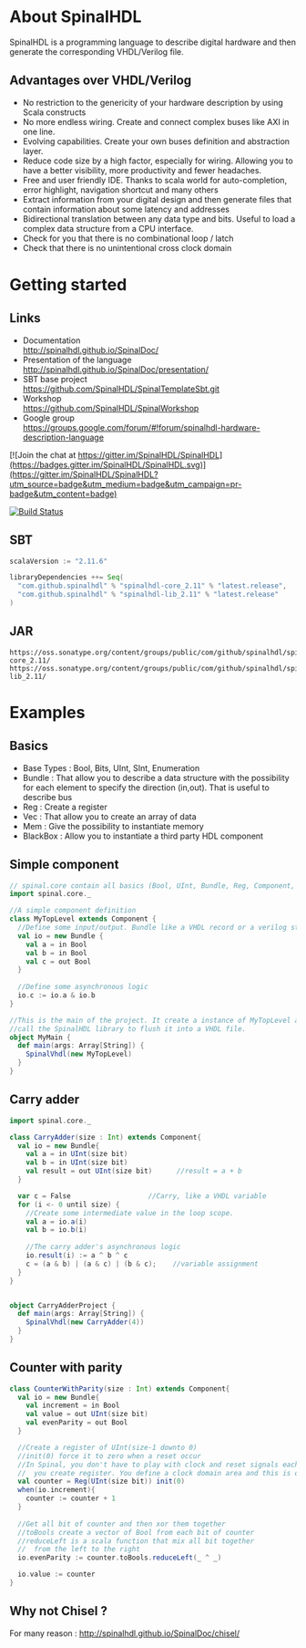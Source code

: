 About SpinalHDL
============
SpinalHDL is a programming language to describe digital hardware and then generate the corresponding VHDL/Verilog file.

## Advantages over VHDL/Verilog
- No restriction to the genericity of your hardware description by using Scala constructs
- No more endless wiring. Create and connect complex buses like AXI in one line.
- Evolving capabilities. Create your own buses definition and abstraction layer.
- Reduce code size by a high factor, especially for wiring. Allowing you to have a better visibility, more productivity and fewer headaches.
- Free and user friendly IDE. Thanks to scala world for auto-completion, error highlight, navigation shortcut and many others
- Extract information from your digital design and then generate files that contain information about some latency and addresses
- Bidirectional translation between any data type and bits. Useful to load a complex data structure from a CPU interface.
- Check for you that there is no combinational loop / latch
- Check that there is no unintentional cross clock domain

Getting started
===============
## Links
- Documentation                  <br> http://spinalhdl.github.io/SpinalDoc/
- Presentation of the language   <br> http://spinalhdl.github.io/SpinalDoc/presentation/
- SBT base project               <br> https://github.com/SpinalHDL/SpinalTemplateSbt.git
- Workshop                       <br> https://github.com/SpinalHDL/SpinalWorkshop
- Google group                   <br> https://groups.google.com/forum/#!forum/spinalhdl-hardware-description-language

[![Join the chat at https://gitter.im/SpinalHDL/SpinalHDL](https://badges.gitter.im/SpinalHDL/SpinalHDL.svg)](https://gitter.im/SpinalHDL/SpinalHDL?utm_source=badge&utm_medium=badge&utm_campaign=pr-badge&utm_content=badge)

[![Build Status](https://travis-ci.org/SpinalHDL/SpinalHDL.svg?branch=master)](https://travis-ci.org/SpinalHDL/SpinalHDL)

## SBT

```scala
scalaVersion := "2.11.6"

libraryDependencies ++= Seq(
  "com.github.spinalhdl" % "spinalhdl-core_2.11" % "latest.release",
  "com.github.spinalhdl" % "spinalhdl-lib_2.11" % "latest.release"
)
```

## JAR

    https://oss.sonatype.org/content/groups/public/com/github/spinalhdl/spinalhdl-core_2.11/
    https://oss.sonatype.org/content/groups/public/com/github/spinalhdl/spinalhdl-lib_2.11/


Examples
===============

## Basics
- Base Types : Bool, Bits, UInt, SInt, Enumeration
- Bundle : That allow you to describe a data structure with the possibility for each element to specify the direction (in,out). That is useful to describe bus
- Reg : Create a register
- Vec : That allow you to create an array of data
- Mem : Give the possibility to instantiate memory
- BlackBox : Allow you to instantiate a third party HDL component

## Simple component

```scala
// spinal.core contain all basics (Bool, UInt, Bundle, Reg, Component, ..)
import spinal.core._  

//A simple component definition
class MyTopLevel extends Component {
  //Define some input/output. Bundle like a VHDL record or a verilog struct.
  val io = new Bundle {
    val a = in Bool
    val b = in Bool
    val c = out Bool
  }
  
  //Define some asynchronous logic
  io.c := io.a & io.b
}

//This is the main of the project. It create a instance of MyTopLevel and 
//call the SpinalHDL library to flush it into a VHDL file.
object MyMain {
  def main(args: Array[String]) {
    SpinalVhdl(new MyTopLevel)
  }
}
```

## Carry adder

```scala
import spinal.core._

class CarryAdder(size : Int) extends Component{
  val io = new Bundle{
    val a = in UInt(size bit)
    val b = in UInt(size bit)
    val result = out UInt(size bit)      //result = a + b
  }

  var c = False                   //Carry, like a VHDL variable
  for (i <- 0 until size) {
	//Create some intermediate value in the loop scope.
    val a = io.a(i)	 
    val b = io.b(i)  
	
	//The carry adder's asynchronous logic
    io.result(i) := a ^ b ^ c
    c = (a & b) | (a & c) | (b & c);    //variable assignment
  }
}


object CarryAdderProject {
  def main(args: Array[String]) {
    SpinalVhdl(new CarryAdder(4))
  }
}
```

## Counter with parity

```scala
class CounterWithParity(size : Int) extends Component{
  val io = new Bundle{
    val increment = in Bool
    val value = out UInt(size bit)
    val evenParity = out Bool
  }

  //Create a register of UInt(size-1 downto 0) 
  //init(0) force it to zero when a reset occur
  //In Spinal, you don't have to play with clock and reset signals each time
  //  you create register. You define a clock domain area and this is done.
  val counter = Reg(UInt(size bit)) init(0)
  when(io.increment){
    counter := counter + 1
  }
  
  //Get all bit of counter and then xor them together
  //toBools create a vector of Bool from each bit of counter
  //reduceLeft is a scala function that mix all bit together 
  //  from the left to the right
  io.evenParity := counter.toBools.reduceLeft(_ ^ _)   

  io.value := counter
}
```


## Why not Chisel ?
For many reason : http://spinalhdl.github.io/SpinalDoc/chisel/

